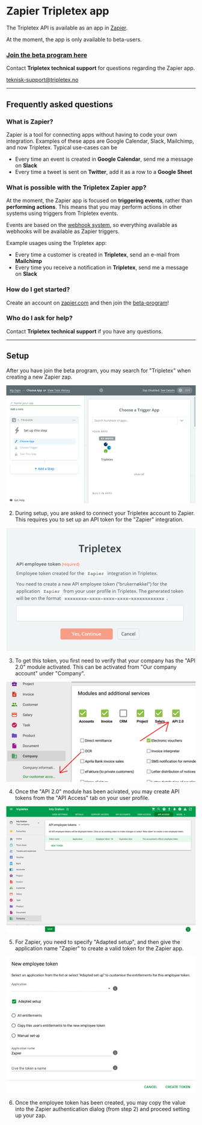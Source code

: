 # Zapier Tripletex app

The Tripletex API is available as an app in [Zapier](https://zapier.com).

At the moment, the app is only available to beta-users.

### [Join the beta program here](https://zapier.com/developer/public-invite/14736/adfc54bf588f1593d0fe5a1442514dad/)

Contact **Tripletex technical support** for questions regarding the Zapier app.

teknisk-support@tripletex.no

---

## Frequently asked questions

### What is Zapier?

Zapier is a tool for connecting apps without having to code your own integration. Examples of these apps are Google Calendar, Slack, Mailchimp, and now Tripletex. Typical use-cases can be

- Every time an event is created in **Google Calendar**, send me a message on **Slack**
- Every time a tweet is sent on **Twitter**, add it as a row to a **Google Sheet**

### What is possible with the Tripletex Zapier app?

At the moment, the Zapier app is focused on **triggering events**, rather than **performing actions**. This means that you may perform actions in other systems using triggers from Tripletex events.

Events are based on the [webhook system](../webhooks), so everything available as webhooks will be available as Zapier triggers.

Example usages using the Tripletex app:

- Every time a customer is created in **Tripletex**, send an e-mail from **Mailchimp**
- Every time you receive a notification in **Tripletex**, send me a message on **Slack**

### How do I get started?

Create an account on [zapier.com](https://zapier.com) and then join the [beta-program](https://zapier.com/developer/public-invite/14736/adfc54bf588f1593d0fe5a1442514dad/)!

### Who do I ask for help?

Contact **Tripletex technical support** if you have any questions.

---

## Setup

After you have join the beta program, you may search for "Tripletex" when creating a new Zapier zap.

![Zapier Tripletex app when creating a new zap](zapier1.png)

2. During setup, you are asked to connect your Tripletex account to Zapier. This requires you to set up an API token for the "Zapier" integration.

![Zapier authentication dialog](zapier3.png)

3. To get this token, you first need to verify that your company has the "API 2.0" module activated. This can be activated from "Our company account" under "Company".

![Tripletex API2 module](tripletexmodule.png)

4. Once the "API 2.0" module has been acivated, you may create API tokens from the "API Access" tab on your user profile.

![Tripletex API token page](apitokenpage.png)

5. For Zapier, you need to specify "Adapted setup", and then give the application name "Zapier" to create a valid token for the Zapier app.

![API token creation](apitokendialog.png)

6. Once the employee token has been created, you may copy the value into the Zapier authentication dialog (from step 2) and proceed setting up your zap.

